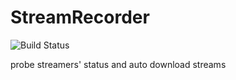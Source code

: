 StreamRecorder
==========

![Build Status](https://travis-ci.org/FortuneDayssss/StreamRecorder.svg?branch=master)

probe streamers' status and auto download streams

